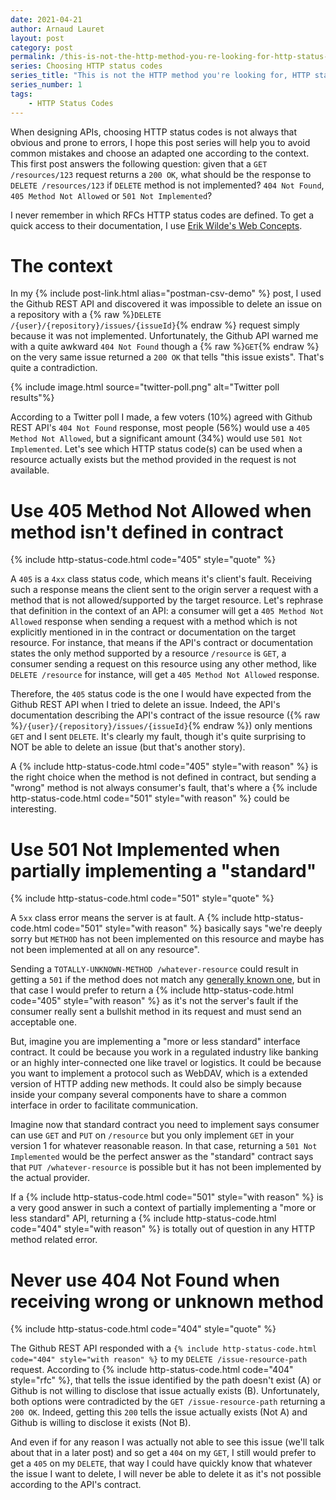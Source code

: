 ```yaml
---
date: 2021-04-21
author: Arnaud Lauret
layout: post
category: post
permalink: /this-is-not-the-http-method-you-re-looking-for-http-status-code-404-vs-405-vs-501/
series: Choosing HTTP status codes
series_title: "This is not the HTTP method you're looking for, HTTP status code 404 vs 405 vs 501"
series_number: 1
tags:
    - HTTP Status Codes
---
```


When designing APIs, choosing HTTP status codes is not always that obvious and prone to errors, I hope this post series will help you to avoid common mistakes and choose an adapted one according to the context.
This first post answers the following question: given that a `GET /resources/123` request returns a `200 OK`, what should be the response to `DELETE /resources/123` if `DELETE` method is not implemented? `404 Not Found`, `405 Method Not Allowed` or `501 Not Implemented`?
<!--more-->

<div class="alert alert-info" role="alert">
I never remember in which RFCs HTTP status codes are defined.
To get a quick access to their documentation, I use <a href="https://webconcepts.info/concepts/http-status-code/" class="alert-link">Erik Wilde's Web Concepts</a>.
</div>

# The context

In my {% include post-link.html alias="postman-csv-demo" %} post, I used the Github REST API and discovered it was impossible to delete an issue on a repository with a {% raw %}`DELETE /{user}/{repository}/issues/{issueId}`{% endraw %} request simply because it was not implemented.
Unfortunately, the Github API warned me with a quite awkward `404 Not Found` though a {% raw %}`GET`{% endraw %} on the very same issue returned a `200 OK` that tells "this issue exists".
That's quite a contradiction.

{% include image.html source="twitter-poll.png" alt="Twitter poll results"%}

According to a Twitter poll I made, a few voters (10%) agreed with Github REST API's `404 Not Found` response, most people (56%) would use a `405 Method Not Allowed`, but a significant amount (34%) would use `501 Not Implemented`.
Let's see which HTTP status code(s) can be used when a resource actually exists but the method provided in the request is not available.

# Use 405 Method Not Allowed when method isn't defined in contract

{% include http-status-code.html code="405" style="quote" %}

A `405` is a `4xx` class status code, which means it's client's fault.
Receiving such a response means the client sent to the origin server a request with a method that is not allowed/supported by the target resource.
Let's rephrase that definition in the context of an API:
a consumer will get a `405 Method Not Allowed` response when sending a request with a method which is not explicitly mentioned in in the contract or documentation on the target resource.
For instance, that means if the API's contract or documentation states the only method supported by a resource `/resource` is `GET`, a consumer sending a request on this resource using any other method, like `DELETE /resource` for instance, will get a `405 Method Not Allowed` response.

Therefore, the `405` status code is the one I would have expected from the Github REST API when I tried to delete an issue.
Indeed, the API's documentation describing the API's contract of the issue resource ({% raw %}`/{user}/{repository}/issues/{issueId}`{% endraw %}) only mentions `GET` and I sent `DELETE`.
It's clearly my fault, though it's quite surprising to NOT be able to delete an issue (but that's another story).

A {% include http-status-code.html code="405" style="with reason" %} is the right choice when the method is not defined in contract, but sending a "wrong" method is not always consumer's fault, that's where a {% include http-status-code.html code="501" style="with reason" %} could be interesting.

# Use 501 Not Implemented when partially implementing a "standard"

{% include http-status-code.html code="501" style="quote" %}

A `5xx` class error means the server is at fault.
A {% include http-status-code.html code="501" style="with reason" %} basically says "we're deeply sorry but `METHOD` has not been implemented on this resource and maybe has not been implemented at all on any resource".

Sending a `TOTALLY-UNKNOWN-METHOD /whatever-resource` could result in getting a `501` if the method does not match any [generally known one](https://webconcepts.info/concepts/http-method/), but in that case I would prefer to return a {% include http-status-code.html code="405" style="with reason" %} as it's not the server's fault if the consumer really sent a bullshit method in its request and must send an acceptable one.

But, imagine you are implementing a "more or less standard" interface contract.
It could be because you work in a regulated industry like banking or an highly inter-connected one like travel or logistics.
It could be because you want to implement a protocol such as WebDAV, which is a extended version of HTTP adding new methods.
It could also be simply because inside your company several components have to share a common interface in order to facilitate communication.

Imagine now that standard contract you need to implement says consumer can use `GET` and `PUT` on `/resource` but you only implement `GET` in your version 1 for whatever reasonable reason.
In that case, returning a `501 Not Implemented` would be the perfect answer as the "standard" contract says that `PUT /whatever-resource` is possible but it has not been implemented by the actual provider.

If a {% include http-status-code.html code="501" style="with reason" %} is a very good answer in such a context of partially implementing a "more or less standard" API, returning a {% include http-status-code.html code="404" style="with reason" %} is totally out of question in any HTTP method related error.

# Never use 404 Not Found when receiving wrong or unknown method

{% include http-status-code.html code="404" style="quote" %}

The Github REST API responded with a `{% include http-status-code.html code="404" style="with reason" %}` to my `DELETE /issue-resource-path` request.
According to {% include http-status-code.html code="404" style="rfc" %}, that tells the issue identified by the path doesn't exist (A) or Github is not willing to disclose that issue actually exists (B).
Unfortunately, both options were contradicted by the `GET /issue-resource-path` returning a `200 OK`.
Indeed, getting this `200` tells the issue actually exists (Not A) and Github is willing to disclose it exists (Not B).

And even if for any reason I was actually not able to see this issue (we'll talk about that in a later post) and so get a `404` on my `GET`, I still would prefer to get a `405` on my `DELETE`, that way I could have quickly know that whatever the issue I want to delete, I will never be able to delete it as it's not possible according to the API's contract.